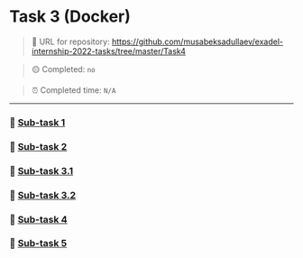 # Task 3 (Docker)

> :link: URL for repository: https://github.com/musabeksadullaev/exadel-internship-2022-tasks/tree/master/Task4

<!-- > :green_circle: Completed: `yes` -->
> :yellow_circle: Completed: `no`


<!-- > :alarm_clock: Completed time: `27/06/2022 @ 04:55 PM` -->
> :alarm_clock: Completed time: `N/A`

---

### :link: [Sub-task 1](./Subtask1)
### :link: [Sub-task 2](./Subtask2)
### :link: [Sub-task 3.1](./Subtask3.1)
### :link: [Sub-task 3.2](./Subtask3.2)
### :link: [Sub-task 4](./Subtask4)
### :link: [Sub-task 5](./Subtask5)
